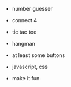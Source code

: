 - number guesser 
- connect 4 
- tic tac toe
- hangman

- at least some buttons
- javascript, css
- make it fun